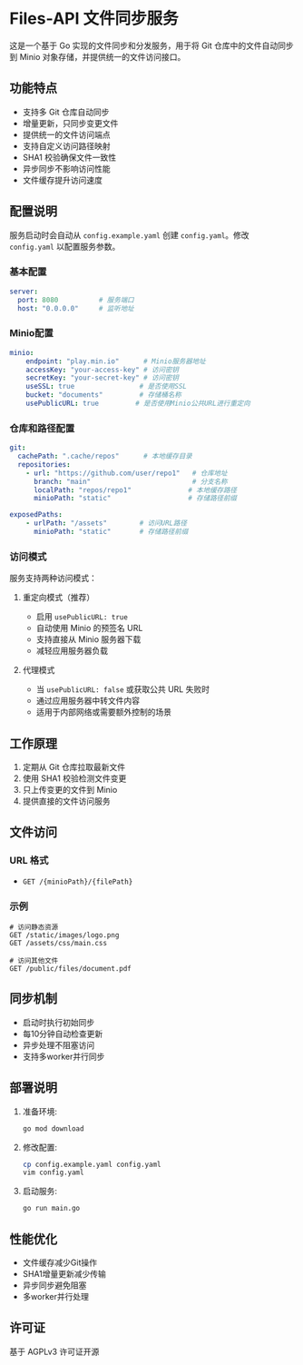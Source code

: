 # Files-API 文件同步服务

这是一个基于 Go 实现的文件同步和分发服务，用于将 Git 仓库中的文件自动同步到 Minio 对象存储，并提供统一的文件访问接口。

## 功能特点

- 支持多 Git 仓库自动同步
- 增量更新，只同步变更文件
- 提供统一的文件访问端点
- 支持自定义访问路径映射
- SHA1 校验确保文件一致性
- 异步同步不影响访问性能
- 文件缓存提升访问速度

## 配置说明

服务启动时会自动从 `config.example.yaml` 创建 `config.yaml`。修改 `config.yaml` 以配置服务参数。

### 基本配置
```yaml
server:
  port: 8080          # 服务端口
  host: "0.0.0.0"     # 监听地址
```

### Minio配置
```yaml
minio:
    endpoint: "play.min.io"      # Minio服务器地址
    accessKey: "your-access-key" # 访问密钥
    secretKey: "your-secret-key" # 访问密钥
    useSSL: true                # 是否使用SSL
    bucket: "documents"         # 存储桶名称
    usePublicURL: true         # 是否使用Minio公共URL进行重定向
```

### 仓库和路径配置
```yaml
git:
  cachePath: ".cache/repos"      # 本地缓存目录
  repositories:
    - url: "https://github.com/user/repo1"   # 仓库地址
      branch: "main"                         # 分支名称
      localPath: "repos/repo1"              # 本地缓存路径
      minioPath: "static"                   # 存储路径前缀

exposedPaths:
    - urlPath: "/assets"        # 访问URL路径
      minioPath: "static"       # 存储路径前缀
```

### 访问模式

服务支持两种访问模式：

1. 重定向模式（推荐）
   - 启用 `usePublicURL: true`
   - 自动使用 Minio 的预签名 URL
   - 支持直接从 Minio 服务器下载
   - 减轻应用服务器负载

2. 代理模式
   - 当 `usePublicURL: false` 或获取公共 URL 失败时
   - 通过应用服务器中转文件内容
   - 适用于内部网络或需要额外控制的场景

## 工作原理

1. 定期从 Git 仓库拉取最新文件
2. 使用 SHA1 校验检测文件变更
3. 只上传变更的文件到 Minio
4. 提供直接的文件访问服务

## 文件访问

### URL 格式
- `GET /{minioPath}/{filePath}`

### 示例
```
# 访问静态资源
GET /static/images/logo.png
GET /assets/css/main.css

# 访问其他文件
GET /public/files/document.pdf
```

## 同步机制

- 启动时执行初始同步
- 每10分钟自动检查更新
- 异步处理不阻塞访问
- 支持多worker并行同步

## 部署说明

1. 准备环境:
   ```bash
   go mod download
   ```

2. 修改配置:
   ```bash
   cp config.example.yaml config.yaml
   vim config.yaml
   ```

3. 启动服务:
   ```bash
   go run main.go
   ```

## 性能优化

- 文件缓存减少Git操作
- SHA1增量更新减少传输
- 异步同步避免阻塞
- 多worker并行处理

## 许可证

基于 AGPLv3 许可证开源
